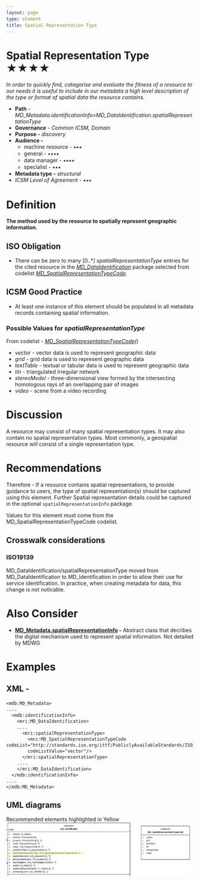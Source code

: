 ```yaml
---
layout: page
type: element
title: Spatial Representation Type
---
```

#  Spatial Representation Type ★★★★
*In order to quickly find, catagorise and evaluate the fitness of a resource to our needs it is useful to include in our metadata a high level description of the type or format of spatial data the resource contains.*

- **Path** - *MD_Metadata.identificationInfo>MD_DataIdentification.spatialRepresentationType*
- **Governance** -  *Common ICSM, Domain*
- **Purpose -** *discovery*
- **Audience -** 
  - machine resource - ⭑⭑⭑
  - general - ⭑⭑⭑⭑
  - data manager - ⭑⭑⭑⭑
  - specialist - ⭑⭑⭑
- **Metadata type -** *structural*
- *ICSM Level of Agreement* - ⭑⭑⭑

# Definition 
**The method used by the resource to spatially represent geographic information.**

## ISO Obligation 
- There can be zero to many [0..\*] *spatialRepresentationType* entries for the cited resource in the  *[MD_DataIdentification](./class-MD_DataIdentification)* package selected from codelist *[MD_SpatialRepresentationTypeCode](http://wiki.esipfed.org/index.php/ISO_19115_and_19115-2_CodeList_Dictionaries#MD_SpatialRepresentationTypeCode)*.

## ICSM Good Practice 
- At least one instance of this element should be populated in all metadata records containing spatial information.

### Possible Values for *spatialRepresentationType*
From codelist - *[MD_SpatialRepresentationTypeCode](http://wiki.esipfed.org/index.php/ISO_19115_and_19115-2_CodeList_Dictionaries#MD_SpatialRepresentationTypeCode)(*)
- *vector -* vector data is used to represent geographic data
- *grid -* grid data is used to represent geographic data
- *textTable -* textual or tabular data is used to represent geographic data
- *tin -* triangulated irregular network
- *stereoModel -* three-dimensional view formed by the intersecting homologous rays of an overlapping pair of images
- *video -* scene from a video recording

# Discussion 
A resource may consist of many spatial representation types. It may also contain no spatial representation types. Most commonly, a geospatial resource will consist of a single representation type.


# Recommendations 
Therefore - If a resource contains spatial representations, to provide guidance to users, the type of spatial representation(s) should be captured using this element. Further Spatial representation details could be captured in the optional `spatialRepresentationInfo` package.

Values for this element must come from the MD_SpatialRepresentationTypeCode codelist. 

## Crosswalk considerations

### ISO19139
MD_DataIdentification/spatialRepresentationType moved from MD_DataIdentification to MD_Identification in order to allow their use for service identification. In practice, when creating metadata for data, this change is not noticable.

# Also Consider
- **[MD_Metadata.spatialRepresentationInfo](https://www.isotc211.org/hmmg/HTML/ConceptualModels/index.htm?goto=1:12:2:4095) -** Abstract class that decribes the digital mechanism used to represent spatial information. Not detailed by MDWG


# Examples

## XML -
```
<mdb:MD_Metadata>
....
  <mdb:identificationInfo>
    <mri:MD_DataIdentification>
    ....
      <mri:spatialRepresentationType>
        <mcc:MD_SpatialRepresentationTypeCode codeList="http://standards.iso.org/ittf/PubliclyAvailableStandards/ISO_19139_Schemas/resources/codelist/ML_gmxCodelists.xml#MD_SpatialRepresentationTypeCode"
        codeListValue="vector"/>
      </mri:spatialRepresentationType>
    ....
    </mri:MD_DataIdentification>
  </mdb:identificationInfo>
....
</mdb:MD_Metadata>
```

## UML diagrams
Recommended elements highlighted in Yellow
![spatialRepresentationType](../images/SpatialRepresentationTypeUML.png)
